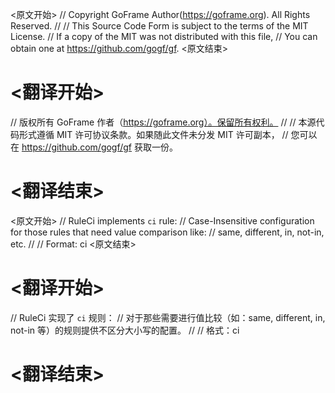 
<原文开始>
// Copyright GoFrame Author(https://goframe.org). All Rights Reserved.
//
// This Source Code Form is subject to the terms of the MIT License.
// If a copy of the MIT was not distributed with this file,
// You can obtain one at https://github.com/gogf/gf.
<原文结束>

# <翻译开始>
// 版权所有 GoFrame 作者（https://goframe.org）。保留所有权利。
//
// 本源代码形式遵循 MIT 许可协议条款。如果随此文件未分发 MIT 许可副本，
// 您可以在 https://github.com/gogf/gf 获取一份。
# <翻译结束>


<原文开始>
// RuleCi implements `ci` rule:
// Case-Insensitive configuration for those rules that need value comparison like:
// same, different, in, not-in, etc.
//
// Format: ci
<原文结束>

# <翻译开始>
// RuleCi 实现了 `ci` 规则：
// 对于那些需要进行值比较（如：same, different, in, not-in 等）的规则提供不区分大小写的配置。
//
// 格式：ci
# <翻译结束>

